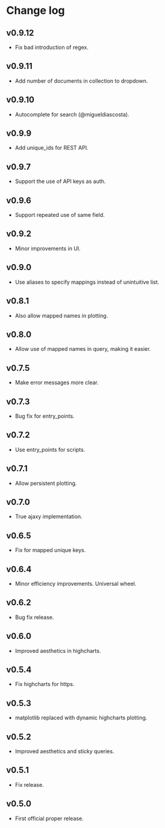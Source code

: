 # Change log

## v0.9.12
* Fix bad introduction of regex.

## v0.9.11
* Add number of documents in collection to dropdown.

## v0.9.10
* Autocomplete for search (@migueldiascosta).

## v0.9.9
* Add unique_ids for REST API.

## v0.9.7
* Support the use of API keys as auth.

## v0.9.6
* Support repeated use of same field.

## v0.9.2
* Minor improvements in UI.

## v0.9.0
* Use aliases to specify mappings instead of unintuitive list.

## v0.8.1
* Also allow mapped names in plotting.

## v0.8.0
* Allow use of mapped names in query, making it easier.

## v0.7.5
* Make error messages more clear.

## v0.7.3
* Bug fix for entry_points.

## v0.7.2
* Use entry_points for scripts.

## v0.7.1
* Allow persistent plotting.

## v0.7.0
* True ajaxy implementation.

## v0.6.5
* Fix for mapped unique keys.

## v0.6.4
* Minor efficiency improvements. Universal wheel.

## v0.6.2
* Bug fix release.

## v0.6.0
* Improved aesthetics in highcharts.

## v0.5.4
* Fix highcharts for https.

## v0.5.3
* matplotlib replaced with dynamic highcharts plotting.

## v0.5.2
* Improved aesthetics and sticky queries.

## v0.5.1
* Fix release.

## v0.5.0
* First official proper release.
